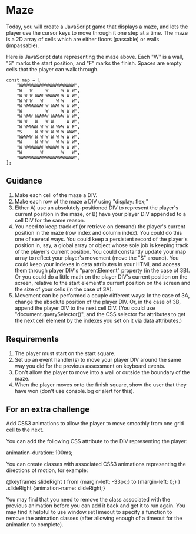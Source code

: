 # Maze
Today, you will create a JavaScript game that displays a maze, and lets the player use the cursor keys to move through it one step at a time. The maze is a 2D array of cells which are either floors (passable) or walls (impassable).

Here is JavaScript data representing the maze above. Each "W" is a wall, "S" marks the start position, and "F" marks the finish. Spaces are empty cells that the player can walk through.
```
const map = [
    "WWWWWWWWWWWWWWWWWWWWW",
    "W   W     W     W W W",
    "W W W WWW WWWWW W W W",
    "W W W   W     W W   W",
    "W WWWWWWW W WWW W W W",
    "W         W     W W W",
    "W WWW WWWWW WWWWW W W",
    "W W   W   W W     W W",
    "W WWWWW W W W WWW W F",
    "S     W W W W W W WWW",
    "WWWWW W W W W W W W W",
    "W     W W W   W W W W",
    "W WWWWWWW WWWWW W W W",
    "W       W       W   W",
    "WWWWWWWWWWWWWWWWWWWWW",
];
```
## Guidance
1. Make each cell of the maze a DIV.
2. Make each row of the maze a DIV using "display: flex;"
3. Either A) use an absolutely-positioned DIV to represent the player's current position in the maze, or B) have your player DIV appended to a cell DIV for the same reason.
4. You need to keep track of (or retrieve on demand) the player's current position in the maze (row index and column index). You could do this one of several ways. You could keep a persistent record of  the player's position in, say, a global array or object whose sole job is keeping track of the player's current position. You could constantly update your map array to reflect your player's movement   (move the "S" around). You could keep your indexes in data attributes in your HTML and access them through player DIV's "parentElement" property (in the case of 3B). Or you could do a little math on    the player DIV's current position on the screen, relative to the start element's current position on the screen and the size of your cells (in the case of 3A).
5. Movement can be performed a couple different ways: In the case of 3A, change the absolute position of the player DIV. Or, in the case of 3B, append the player DIV to the next cell DIV. (You could use     "document.querySelector()", and the CSS selector for attributes to get the next cell element by the indexes you set on it via data attributes.)
## Requirements
1. The player must start on the start square.
2. Set up an event handler(s) to move your player DIV around the same way you did for the previous assessment on keyboard events.
3. Don't allow the player to move into a wall or outside the boundary of the maze.
4. When the player moves onto the finish square, show the user that they have won (don't use console.log or alert for this).
## For an extra challenge
Add CSS3 animations to allow the player to move smoothly from one grid cell to the next.

You can add the following CSS attribute to the DIV representing the player:

animation-duration: 100ms;

You can create classes with associated CSS3 animations representing the directions of motion, for example:

@keyframes slideRight {
from {margin-left: -33px;}
to {margin-left: 0;}
}
.slideRight {animation-name: slideRight;}

You may find that you need to remove the class associated with the previous animation before you can add it back and get it to run again. You may find it helpful to use window.setTimeout to specify a function to remove the animation classes (after allowing enough of a timeout for the animation to complete).